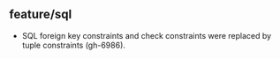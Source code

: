 ## feature/sql

* SQL foreign key constraints and check constraints were replaced by tuple
  constraints (gh-6986).
